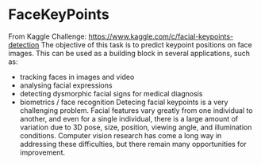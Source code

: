# FaceKeyPoints
From Kaggle Challenge: https://www.kaggle.com/c/facial-keypoints-detection
The objective of this task is to predict keypoint positions on face images. This can be used as a building block in several applications, such as:

- tracking faces in images and video
- analysing facial expressions
- detecting dysmorphic facial signs for medical diagnosis
- biometrics / face recognition
Detecing facial keypoints is a very challenging problem.  Facial features vary greatly from one individual to another, and even for a single individual, there is a large amount of variation due to 3D pose, size, position, viewing angle, and illumination conditions. Computer vision research has come a long way in addressing these difficulties, but there remain many opportunities for improvement.
